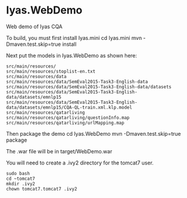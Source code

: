 # Iyas.WebDemo
Web demo of Iyas CQA

To build, you must first install Iyas.mini
cd Iyas.mini
mvn -Dmaven.test.skip=true install

Next put the models in Iyas.WebDemo as shown here:
```
src/main/resources/
src/main/resources/stoplist-en.txt
src/main/resources/data
src/main/resources/data/SemEval2015-Task3-English-data
src/main/resources/data/SemEval2015-Task3-English-data/datasets
src/main/resources/data/SemEval2015-Task3-English-data/datasets/emnlp15
src/main/resources/data/SemEval2015-Task3-English-data/datasets/emnlp15/CQA-QL-train.xml.klp.model
src/main/resources/qatarliving
src/main/resources/qatarliving/questionInfo.map
src/main/resources/qatarliving/urlMapping.map
```

Then package the demo
cd Iyas.WebDemo
mvn -Dmaven.test.skip=true package

The .war file will be in target/WebDemo.war

You will need to create a .ivy2 directory for the tomcat7 user.
```
sudo bash
cd ~tomcat7
mkdir .ivy2
chown tomcat7.tomcat7 .ivy2
```
